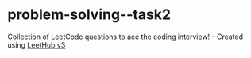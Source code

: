 # problem-solving--task2
Collection of LeetCode questions to ace the coding interview! - Created using [LeetHub v3](https://github.com/raphaelheinz/LeetHub-3.0)
